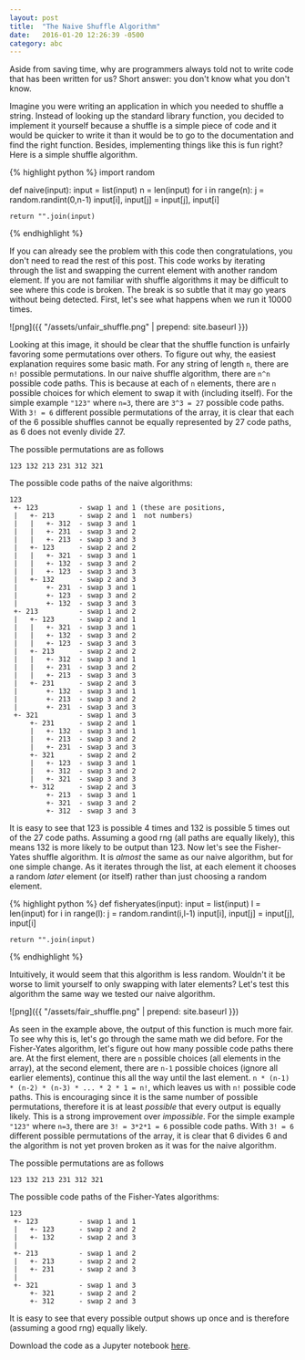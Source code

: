 ```yaml
---
layout: post
title:  "The Naive Shuffle Algorithm"
date:   2016-01-20 12:26:39 -0500
category: abc
---
```


Aside from saving time, why are programmers always told not to write code that
has been written for us?  Short answer: you don't know what you don't know.

Imagine you were writing an application in which you needed to shuffle a
string. Instead of looking up the standard library function, you decided to
implement it yourself because a shuffle is a simple piece of code and it would
be quicker to write it than it would be to go to the documentation and find the
right function. Besides, implementing things like this is fun right? Here is a
simple shuffle algorithm.

{% highlight python %}
import random

def naive(input):
    input = list(input)
    n = len(input)
    for i in range(n):
        j = random.randint(0,n-1)
        input[i], input[j] = input[j], input[i]

    return "".join(input)
{% endhighlight %}

If you can already see the problem with this code then congratulations, you
don't need to read the rest of this post.  This code works by iterating through
the list and swapping the current element with another random element. If you
are not familiar with shuffle algorithms it may be difficult to see where this
code is broken. The break is so subtle that it may go years without being
detected. First, let's see what happens when we run it 10000 times.


![png]({{ "/assets/unfair_shuffle.png" | prepend: site.baseurl }})

Looking at this image, it should be clear that the shuffle function is unfairly
favoring some permutations over others. To figure out why, the easiest
explanation requires some basic math.  For any string of length `n`, there are
`n!` possible permutations. In our naive shuffle algorithm, there are `n^n`
possible code paths. This is because at each of `n` elements, there are `n`
possible choices for which element to swap it with (including itself).  For the
simple example `"123"` where `n=3`, there are `3^3 = 27` possible code paths.
With `3! = 6` different possible permutations of the array, it is clear that
each of the 6 possible shuffles cannot be equally represented by 27 code paths,
as 6 does not evenly divide 27.

The possible permutations are as follows

    123 132 213 231 312 321

The possible code paths of the naive algorithms:

    123
     +- 123          - swap 1 and 1 (these are positions,
     |   +- 213      - swap 2 and 1  not numbers)
     |   |   +- 312  - swap 3 and 1
     |   |   +- 231  - swap 3 and 2
     |   |   +- 213  - swap 3 and 3
     |   +- 123      - swap 2 and 2
     |   |   +- 321  - swap 3 and 1
     |   |   +- 132  - swap 3 and 2
     |   |   +- 123  - swap 3 and 3
     |   +- 132      - swap 2 and 3
     |       +- 231  - swap 3 and 1
     |       +- 123  - swap 3 and 2
     |       +- 132  - swap 3 and 3
     +- 213          - swap 1 and 2
     |   +- 123      - swap 2 and 1
     |   |   +- 321  - swap 3 and 1
     |   |   +- 132  - swap 3 and 2
     |   |   +- 123  - swap 3 and 3
     |   +- 213      - swap 2 and 2
     |   |   +- 312  - swap 3 and 1
     |   |   +- 231  - swap 3 and 2
     |   |   +- 213  - swap 3 and 3
     |   +- 231      - swap 2 and 3
     |       +- 132  - swap 3 and 1
     |       +- 213  - swap 3 and 2
     |       +- 231  - swap 3 and 3
     +- 321          - swap 1 and 3
         +- 231      - swap 2 and 1
         |   +- 132  - swap 3 and 1
         |   +- 213  - swap 3 and 2
         |   +- 231  - swap 3 and 3
         +- 321      - swap 2 and 2
         |   +- 123  - swap 3 and 1
         |   +- 312  - swap 3 and 2
         |   +- 321  - swap 3 and 3
         +- 312      - swap 2 and 3
             +- 213  - swap 3 and 1
             +- 321  - swap 3 and 2
             +- 312  - swap 3 and 3

It is easy to see that 123 is possible 4 times and 132 is possible 5 times out
of the 27 code paths. Assuming a good rng (all paths are equally likely), this
means 132 is more likely to be output than 123. Now let's see the Fisher-Yates
shuffle algorithm.  It is _almost_ the same as our naive algorithm, but for one
simple change. As it iterates through the list, at each element it chooses a
random _later_ element (or itself) rather than just choosing a random element.

{% highlight python %}
def fisheryates(input):
    input = list(input)
    l = len(input)
    for i in range(l):
        j = random.randint(i,l-1)
        input[i], input[j] = input[j], input[i]

    return "".join(input)
{% endhighlight %}

Intuitively, it would seem that this algorithm is less random. Wouldn't it be
worse to limit yourself to only swapping with later elements? Let's test this
algorithm the same way we tested our naive algorithm.


![png]({{ "/assets/fair_shuffle.png" | prepend: site.baseurl }})


As seen in the example above, the output of this function is much more fair.
To see why this is, let's go through the same math we did before.  For the
Fisher-Yates algorithm, let's figure out how many possible code paths there
are.  At the first element, there are `n` possible choices (all elements in the
array), at the second element, there are `n-1` possible choices (ignore all
earlier elements), continue this all the way until the last element.  `n *
(n-1) * (n-2) * (n-3) * ... * 2 * 1 = n!`, which leaves us with `n!` possible
code paths.  This is encouraging since it is the same number of possible
permutations, therefore it is at least *possible* that every output is equally
likely. This is a strong improvement over *impossible*.  For the simple example
`"123"` where `n=3`, there are `3! = 3*2*1 = 6` possible code paths.  With `3!
= 6` different possible permutations of the array, it is clear that 6 divides 6
and the algorithm is not yet proven broken as it was for the naive algorithm.

The possible permutations are as follows

    123 132 213 231 312 321

The possible code paths of the Fisher-Yates algorithms:

    123
     +- 123          - swap 1 and 1
     |   +- 123      - swap 2 and 2
     |   +- 132      - swap 2 and 3
     |
     +- 213          - swap 1 and 2
     |   +- 213      - swap 2 and 2
     |   +- 231      - swap 2 and 3
     |
     +- 321          - swap 1 and 3
         +- 321      - swap 2 and 2
         +- 312      - swap 2 and 3

It is easy to see that every possible output shows up once and is therefore
(assuming a good rng) equally likely.

Download the code as a Jupyter notebook  [here](/assets/fisheryates.ipynb).
